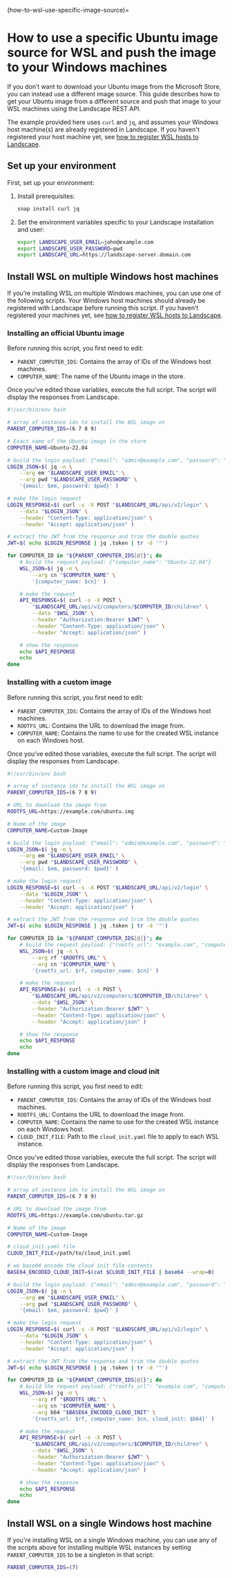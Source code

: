 (how-to-wsl-use-specific-image-source)=
# How to use a specific Ubuntu image source for WSL and push the image to your Windows machines

If you don’t want to download your Ubuntu image from the Microsoft Store, you can instead use a different image source. This guide describes how to get your Ubuntu image from a different source and push that image to your WSL machines using the Landscape REST API. 

The example provided here uses `curl` and `jq`, and assumes your Windows host machine(s) are already registered in Landscape. If you haven't registered your host machine yet, see [how to register WSL hosts to Landscape](/how-to-guides/wsl-integration/register-wsl-hosts).

## Set up your environment

First, set up your environment:

1. Install prerequisites:
    
    ```bash
    snap install curl jq
    ```
    
2. Set the environment variables specific to your Landscape installation and user:
    
    ```bash
    export LANDSCAPE_USER_EMAIL=john@example.com
    export LANDSCAPE_USER_PASSWORD=pwd
    export LANDSCAPE_URL=https://landscape-server.domain.com
    ```
    
## Install WSL on multiple Windows host machines

If you’re installing WSL on multiple Windows machines, you can use one of the following scripts. Your Windows host machines should already be registered with Landscape before running this script. If you haven’t registered your machines yet, see [how to register WSL hosts to Landscape](/how-to-guides/wsl-integration/register-wsl-hosts).

### Installing an official Ubuntu image
Before running this script, you first need to edit:

- `PARENT_COMPUTER_IDS`: Contains the array of IDs of the Windows host machines.
- `COMPUTER_NAME`: The name of the Ubuntu image in the store.

Once you’ve edited those variables, execute the full script. The script will display the responses from Landscape.

```bash
#!/usr/bin/env bash

# array of instance ids to install the WSL image on
PARENT_COMPUTER_IDS=(6 7 8 9)

# Exact name of the Ubuntu image in the store
COMPUTER_NAME=Ubuntu-22.04

# build the login payload: {"email": "admin@example.com", "password": "adminpassword"}
LOGIN_JSON=$( jq -n \
    --arg em "$LANDSCAPE_USER_EMAIL" \
    --arg pwd "$LANDSCAPE_USER_PASSWORD" \
    '{email: $em, password: $pwd}' )

# make the login request
LOGIN_RESPONSE=$( curl -s -X POST "$LANDSCAPE_URL/api/v2/login" \
    --data "$LOGIN_JSON" \
    --header "Content-Type: application/json" \
    --header "Accept: application/json" )

# extract the JWT from the response and trim the double quotes
JWT=$( echo $LOGIN_RESPONSE | jq .token | tr -d '"')

for COMPUTER_ID in "${PARENT_COMPUTER_IDS[@]}"; do
    # build the request payload: {"computer_name": "Ubuntu-22.04"}
    WSL_JSON=$( jq -n \
        --arg cn "$COMPUTER_NAME" \
        '{computer_name: $cn}' )

    # make the request
    API_RESPONSE=$( curl -s -X POST \
        "$LANDSCAPE_URL/api/v2/computers/$COMPUTER_ID/children" \
        --data "$WSL_JSON" \
        --header "Authorization:Bearer $JWT" \
        --header "Content-Type: application/json" \
        --header "Accept: application/json" )

    # show the response
    echo $API_RESPONSE
    echo
done
```

### Installing with a custom image
Before running this script, you first need to edit:

- `PARENT_COMPUTER_IDS`: Contains the array of IDs of the Windows host machines.
- `ROOTFS_URL`: Contains the URL to download the image from.
- `COMPUTER_NAME`: Contains the name to use for the created WSL instance on each Windows host.

Once you’ve edited those variables, execute the full script. The script will display the responses from Landscape.

```bash
#!/usr/bin/env bash

# array of instance ids to install the WSL image on
PARENT_COMPUTER_IDS=(6 7 8 9)

# URL to download the image from
ROOTFS_URL=https://example.com/ubuntu.img

# Name of the image
COMPUTER_NAME=Custom-Image

# build the login payload: {"email": "admin@example.com", "password": "adminpassword"}
LOGIN_JSON=$( jq -n \
    --arg em "$LANDSCAPE_USER_EMAIL" \
    --arg pwd "$LANDSCAPE_USER_PASSWORD" \
    '{email: $em, password: $pwd}' )

# make the login request
LOGIN_RESPONSE=$( curl -s -X POST "$LANDSCAPE_URL/api/v2/login" \
    --data "$LOGIN_JSON" \
    --header "Content-Type: application/json" \
    --header "Accept: application/json" )

# extract the JWT from the response and trim the double quotes
JWT=$( echo $LOGIN_RESPONSE | jq .token | tr -d '"')

for COMPUTER_ID in "${PARENT_COMPUTER_IDS[@]}"; do
    # build the request payload: {"rootfs_url": "example.com", "computer_name": "Custom-Image"}
    WSL_JSON=$( jq -n \
        --arg rf "$ROOTFS_URL" \
        --arg cn "$COMPUTER_NAME" \
        '{rootfs_url: $rf, computer_name: $cn}' )

    # make the request
    API_RESPONSE=$( curl -s -X POST \
        "$LANDSCAPE_URL/api/v2/computers/$COMPUTER_ID/children" \
        --data "$WSL_JSON" \
        --header "Authorization:Bearer $JWT" \
        --header "Content-Type: application/json" \
        --header "Accept: application/json" )

    # show the response
    echo $API_RESPONSE
    echo
done
```

### Installing with a custom image and cloud init

Before running this script, you first need to edit:

- `PARENT_COMPUTER_IDS`: Contains the array of IDs of the Windows host machines.
- `ROOTFS_URL`: Contains the URL to download the image from.
- `COMPUTER_NAME`: Contains the name to use for the created WSL instance on each Windows host.
- `CLOUD_INIT_FILE`: Path to the `cloud_init.yaml` file to apply to each WSL instance.

Once you’ve edited those variables, execute the full script. The script will display the responses from Landscape.

```bash
#!/usr/bin/env bash

# array of instance ids to install the WSL image on
PARENT_COMPUTER_IDS=(6 7 8 9)

# URL to download the image from
ROOTFS_URL=https://example.com/ubuntu.tar.gz

# Name of the image
COMPUTER_NAME=Custom-Image

# cloud_init.yaml file
CLOUD_INIT_FILE=/path/to/cloud_init.yaml

# we base64 encode the cloud init file contents
BASE64_ENCODED_CLOUD_INIT=$(cat $CLOUD_INIT_FILE | base64 --wrap=0)

# build the login payload: {"email": "admin@example.com", "password": "adminpassword"}
LOGIN_JSON=$( jq -n \
    --arg em "$LANDSCAPE_USER_EMAIL" \
    --arg pwd "$LANDSCAPE_USER_PASSWORD" \
    '{email: $em, password: $pwd}' )

# make the login request
LOGIN_RESPONSE=$( curl -s -X POST "$LANDSCAPE_URL/api/v2/login" \
    --data "$LOGIN_JSON" \
    --header "Content-Type: application/json" \
    --header "Accept: application/json" )

# extract the JWT from the response and trim the double quotes
JWT=$( echo $LOGIN_RESPONSE | jq .token | tr -d '"')

for COMPUTER_ID in "${PARENT_COMPUTER_IDS[@]}"; do
    # build the request payload: {"rootfs_url": "example.com", "computer_name": "Custom-Image", "cloud_init": <base64 encoded material>}
    WSL_JSON=$( jq -n \
        --arg rf "$ROOTFS_URL" \
        --arg cn "$COMPUTER_NAME" \
        --arg b64 "$BASE64_ENCODED_CLOUD_INIT" \
        '{rootfs_url: $rf, computer_name: $cn, cloud_init: $b64}' )

    # make the request
    API_RESPONSE=$( curl -s -X POST \
        "$LANDSCAPE_URL/api/v2/computers/$COMPUTER_ID/children" \
        --data "$WSL_JSON" \
        --header "Authorization:Bearer $JWT" \
        --header "Content-Type: application/json" \
        --header "Accept: application/json" )

    # show the response
    echo $API_RESPONSE
    echo
done

```

## Install WSL on a single Windows host machine

If you're installing WSL on a single Windows machine, you can use any of the scripts above for installing multiple WSL instances by setting `PARENT_COMPUTER_IDS` to be a singleton in that script:

```bash
PARENT_COMPUTER_IDS=(7)
```

